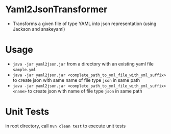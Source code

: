 # Yaml2JsonTransformer
* Transforms a given file of type YAML into json representation (using Jackson and snakeyaml)
<Description will follow>

# Usage 
* ``java -jar yaml2json.jar`` from a directory with an existing yaml file ``sample.yml``
* ``java -jar yaml2json.jar <complete_path_to_yml_file_with_yml_suffix>`` to create json with same name of file type ``json`` in same path
* ``java -jar yaml2json.jar <complete_path_to_yml_file_with_yml_suffix> <name>`` to create json with name <name> of file type ``json`` in same path

# Unit Tests
in root directory, call ``mvn clean test`` to execute unit tests
  
  
